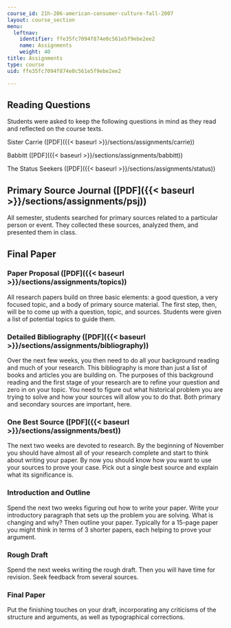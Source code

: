 ```yaml
---
course_id: 21h-206-american-consumer-culture-fall-2007
layout: course_section
menu:
  leftnav:
    identifier: ffe35fc7094f874e0c561e5f9ebe2ee2
    name: Assignments
    weight: 40
title: Assignments
type: course
uid: ffe35fc7094f874e0c561e5f9ebe2ee2

---
```


Reading Questions
-----------------

Students were asked to keep the following questions in mind as they read and reflected on the course texts.

Sister Carrie ([PDF]({{< baseurl >}}/sections/assignments/carrie))

Babbitt ([PDF]({{< baseurl >}}/sections/assignments/babbitt))

The Status Seekers ([PDF]({{< baseurl >}}/sections/assignments/status))

Primary Source Journal ([PDF]({{< baseurl >}}/sections/assignments/psj))
------------------------------------------------------------------------

All semester, students searched for primary sources related to a particular person or event. They collected these sources, analyzed them, and presented them in class.

Final Paper
-----------

### Paper Proposal ([PDF]({{< baseurl >}}/sections/assignments/topics))

All research papers build on three basic elements: a good question, a very focused topic, and a body of primary source material. The first step, then, will be to come up with a question, topic, and sources. Students were given a list of potential topics to guide them.

### Detailed Bibliography ([PDF]({{< baseurl >}}/sections/assignments/bibliography))

Over the next few weeks, you then need to do all your background reading and much of your research. This bibliography is more than just a list of books and articles you are building on. The purposes of this background reading and the first stage of your research are to refine your question and zero in on your topic. You need to figure out what historical problem you are trying to solve and how your sources will allow you to do that. Both primary and secondary sources are important, here.

### One Best Source ([PDF]({{< baseurl >}}/sections/assignments/best))

The next two weeks are devoted to research. By the beginning of November you should have almost all of your research complete and start to think about writing your paper. By now you should know how you want to use your sources to prove your case. Pick out a single best source and explain what its significance is.

### Introduction and Outline

Spend the next two weeks figuring out how to write your paper. Write your introductory paragraph that sets up the problem you are solving. What is changing and why? Then outline your paper. Typically for a 15-page paper you might think in terms of 3 shorter papers, each helping to prove your argument.

### Rough Draft

Spend the next weeks writing the rough draft. Then you will have time for revision. Seek feedback from several sources.

### Final Paper

Put the finishing touches on your draft, incorporating any criticisms of the structure and arguments, as well as typographical corrections.